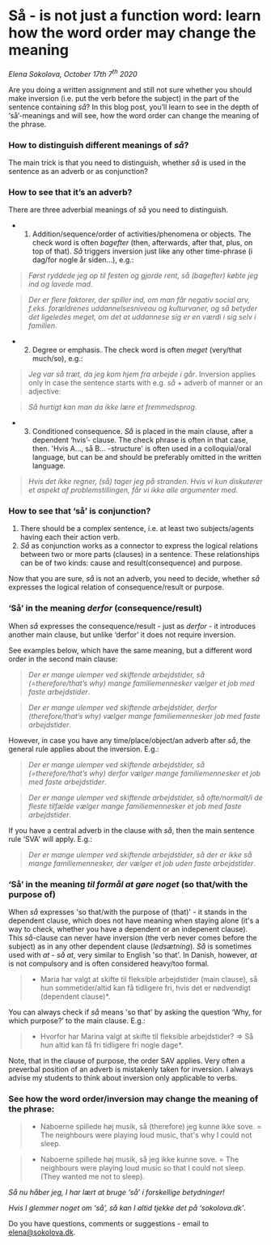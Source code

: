 # Så - is not just a function word: learn how the word order may change the meaning

*Elena Sokolova, October 17th 7<sup>th</sup> 2020*

Are you doing a written assignment and still not sure whether you should make inversion (i.e. put the verb before the subject) in the part of the sentence containing *så*? 
In this blog post, you’ll learn to see in the depth of ‘så’-meanings and will see, how the word order can change the meaning of the phrase. 

### How to distinguish different meanings of *så*?
 
The main trick is that you need to distinguish, whether *så* is used in the sentence as an adverb or as conjunction?

### How to see that it’s an adverb? 

There are three adverbial meanings of *så* you need to distinguish. 

* 1. Addition/sequence/order of activities/phenomena or objects.
The check word is often *bagefter* (then, afterwards, after that, plus, on top of that). 
*Så* triggers inversion just like any other time-phrase (i dag/for nogle år siden...), e.g.: 

> *Først ryddede jeg op til festen og gjorde rent, så (bagefter) købte jeg ind og lavede mad*.

> *Der er flere faktorer, der spiller ind, om man får negativ social arv, f.eks. forældrenes uddannelsesniveau og kulturvaner, og så betyder det ligeledes meget, om det at uddannese sig er en værdi i sig selv i familien*. 


* 2. Degree or emphasis.
The check word is often *meget* (very/that much/so), e.g.:
> *Jeg var så træt, da jeg kom hjem fra arbejde i går*. 
Inversion applies only in case the sentence starts with e.g. *så* + adverb of manner or an adjective: 

> *Så hurtigt kan man da ikke lære et fremmedsprog*.  

* 3. Conditioned consequence. *Så* is placed in the main clause, after a dependent ‘hvis’- clause.
The check phrase is often in that case, then.
'Hvis A..., så B... -structure' is often used in a colloquial/oral language, but can be and should be preferably omitted in the written language. 

> *Hvis det ikke regner, (så) tager jeg på stranden*. 
> *Hvis vi kun diskuterer et aspekt af problemstillingen, får vi ikke alle argumenter med*.

### How to see that ‘så’ is conjunction?

1. There should be a complex sentence, i.e. at least two subjects/agents having each their action verb. 
2. *Så* as conjunction works as a connector to express the logical relations between two or more parts (clauses) in a sentence. 
These relationships can be of two kinds: cause and result(consequence) and purpose. 

Now that you are sure, *så* is not an adverb, you need to decide, whether *så* expresses the logical relation of consequence/result or purpose. 

### ‘Så’ in the meaning *derfor* (consequence/result)

When *så* expresses the consequence/result - just as *derfor* - it introduces another main clause, but unlike ‘derfor’ it does not require inversion. 

See examples below, which have the same meaning, but a different word order in the second main clause:

> *Der er mange ulemper ved skiftende arbejdstider, så (=therefore/that’s why) mange familiemennesker vælger et job med faste arbejdstider*.  

> *Der er mange ulemper ved skiftende arbejdstider, derfor (therefore/that’s why) vælger mange familiemennesker job med faste arbejdstider*.  

However, in case you have any time/place/object/an adverb after *så*, the general rule applies about the inversion. E.g.:

> *Der er mange ulemper ved skiftende arbejdstider, så (=therefore/that’s why) derfor vælger mange familiemennesker et job med faste arbejdstider*.  

> *Der er mange ulemper ved skiftende arbejdstider, så ofte/normalt/i de fleste tilfælde vælger mange familiemennesker et job med faste arbejdstider*.  

If you have a central adverb in the clause with *så*, then the main sentence rule ‘SVA' will apply. E.g.:

> *Der er mange ulemper ved skiftende arbejdstider, så der er ikke så mange familiemennesker, der vælger et job uden faste arbejdstider*. 

### ‘Så’ in the meaning *til formål at gøre noget* (so that/with the purpose of)

When *så* expresses 'so that/with the purpose of (that)' - it stands in the dependent clause, which does not have meaning when staying alone (it's a way to check, whether you have a dependent or an indepenent clause). This *så*-clause can never have inversion (the verb never comes before the subject) as in any other dependent clause (*ledsætning*). *Så* is sometimes used with *at* - *så at*, very similar to English 'so that'.  In Danish, however, *at* is not compulsory and is often considered heavy/too formal.   

> * Maria har valgt at skifte til fleksible arbejdstider (main clause), så hun sommetider/altid kan få tidligere fri, hvis det er nødvendigt (dependent clause)*.

You can always check if *så* means 'so that' by asking the question ‘Why, for which purpose?’ to the main clause. E.g.:

> * Hvorfor har Marina valgt at skifte til fleksible arbejdstider? => Så hun altid kan få fri tidligere fri nogle dage*.

Note, that in the clause of purpose, the order SAV applies. Very often a preverbal position of an adverb is mistakenly taken for inversion. I always advise my students to think about inversion only applicable to verbs. 

### See how the word order/inversion may change the meaning of the phrase:

> * Naboerne spillede høj musik, så (therefore) jeg kunne ikke sove. = The neighbours were playing loud music, that's why I could not sleep. 

> * Naboerne spillede høj musik, så jeg ikke kunne sove. = The neighbours were playing loud music so that I could not sleep. (They wanted me not to sleep).

*Så nu håber jeg, I har lært at bruge ‘så’ i forskellige betydninger!*

*Hvis I glemmer noget om ‘så’, så kan I altid tjekke det på ‘sokolova.dk’*. 


Do you have questions, comments or suggestions - email to [elena@sokolova.dk](mailto:elena@sokolova.dk). 

   <script async data-uid="135a810818" src="https://fantastic-artisan-8379.ck.page/135a810818/index.js"></script>





